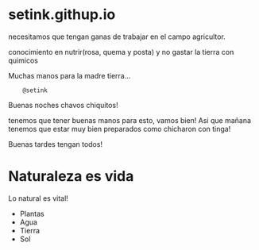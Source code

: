 # setink.githup.io

necesitamos que tengan ganas de trabajar en el campo agricultor.

conocimiento en nutrir(rosa, quema y posta) y no gastar la tierra con quimicos 

Muchas manos para la madre tierra... 

        @setink

Buenas noches chavos chiquitos!

tenemos que tener buenas manos para esto, vamos bien!
Asi que mañana tenemos que estar muy bien preparados como chicharon con tinga!

Buenas tardes tengan todos!

# Naturaleza es vida

Lo natural es vital!

- Plantas 
- Agua 
- Tierra 
- Sol

